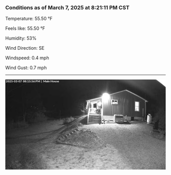 ### Conditions as of March 7, 2025 at 8:21:11 PM CST 

Temperature: 55.50 &deg;F

Feels like: 55.50 &deg;F

Humidity: 53%

Wind Direction: SE

Windspeed: 0.4 mph

Wind Gust: 0.7 mph

---

<img src="./images/latest.jpeg"/>

